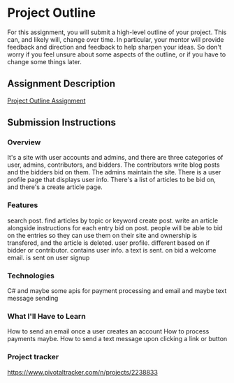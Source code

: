 # Project Outline
For this assignment, you will submit a high-level outline of your project. This can, and likely will, change over time. In particular, your mentor will provide feedback and direction and feedback to help sharpen your ideas. So don't worry if you feel unsure about some aspects of the outline, or if you have to change some things later.

## Assignment Description
[Project Outline Assignment](https://education.launchcode.org/liftoff/assignments/project-outline/)

## Submission Instructions

### Overview
It's a site with user accounts and admins, and there are three categories of user, admins, 
contributors, and bidders. The contributors write blog posts and the bidders bid on them. The 
admins maintain the site. There is a user profile page that displays user info. There's a list 
of articles to be bid on, and there's a create article page.

### Features
search post. find articles by topic or keyword
create post. write an article alongside instructions for each entry
bid on post. people will be able to bid on the entries so they can use them on their site and 
			 ownership is transfered, and the article is deleted.
user profile. different based on if bidder or contributor. contains user info.
a text is sent. on bid
a welcome email. is sent on user signup

### Technologies
C# and maybe some apis for payment processing and email and maybe text message sending

### What I'll Have to Learn
How to send an email once a user creates an account
How to process payments maybe.
How to send a text message upon clicking a link or button

### Project tracker
https://www.pivotaltracker.com/n/projects/2238833